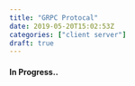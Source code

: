 ```yaml
---
title: "GRPC Protocal"
date: 2019-05-20T15:02:53Z
categories: ["client server"]
draft: true
---
```


#### **In Progress..**
